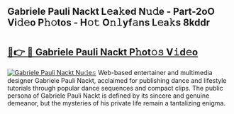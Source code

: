 ## Gabriele Pauli Nackt L𝚎a𝚔ed N𝚞𝚍e - Part-2oO Vi𝚍𝚎o P𝚑𝚘tos - H𝚘𝚝 O𝚗𝚕yf𝚊ns L𝚎a𝚔s 8kddr

# <h2><a href="http://kf1fug.oniu.top/?m=Gabriele+Pauli+Nackt">🔗👉 🔴 Gabriele Pauli Nackt P𝚑ot𝚘𝚜 V𝚒d𝚎o</a></h2>

[![Gabriele Pauli Nackt Nu𝚍e𝚜](https://i.imgur.com/0qMVB7G.gif)](http://kf1fug.oniu.top/?m=Gabriele+Pauli+Nackt)
Web-based entertainer and multimedia designer Gabriele Pauli Nackt, acclaimed for publishing dance and lifestyle tutorials through popular dance sequences and compact clips. The public persona of Gabriele Pauli Nackt is defined by its sincere and genuine demeanor, but the mysteries of his private life remain a tantalizing enigma.  

